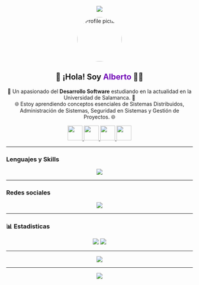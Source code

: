 <p align="center">
  <img src="https://capsule-render.vercel.app/api?type=waving&color=0:5e60ce,100:7209b7&height=200&section=header&text=Bienvenido%20A%20Mi%20Perfil!&fontSize=40&fontAlignY=35&desc=Dev%20in%20Progress...&descSize=20&descAlignY=60"/>
</p>

<p align="center">
  <img src="https://avatars.githubusercontent.com/u/00000000?v=4" width="120" style="border-radius: 50%" alt="Profile picture"/>
</p>

<!-- Quick Intro -->
<h2 align="center">👋 ¡Hola! Soy <span style="color:#7209b7;">Alberto</span> 👨‍💻</h2>
<p align="center">
  🚀 Un apasionado del <strong>Desarrollo Software</strong> estudiando en la actualidad en la Universidad de Salamanca. 🚀<br>
  🌐 Estoy aprendiendo conceptos esenciales de Sistemas Distribuidos, Administración de Sistemas, Seguridad en Sistemas y Gestión de Proyectos. 🌐
</p>

<p align="center">
  <a href="https://www.instagram.com/beeto.gm" target="_blank">
    <img height="40" src="https://img.shields.io/badge/Instagram-%23E4405F.svg?style=for-the-badge&logo=Instagram&logoColor=white"/>
  </a>
  <a href="mailto:your.email@example.com">
    <img height="40" src="https://img.shields.io/badge/Email-%23D14836.svg?style=for-the-badge&logo=gmail&logoColor=white"/>
  </a>
  <a href="https://linkedin.com/in/yourprofile" target="_blank">
    <img height="40" src="https://img.shields.io/badge/LinkedIn-%230077B5.svg?style=for-the-badge&logo=linkedin&logoColor=white"/>
  </a>
  <a href="https://github.com/yourgithub" target="_blank">
    <img height="40" src="https://img.shields.io/badge/GitHub-%23121011.svg?style=for-the-badge&logo=github&logoColor=white"/>
  </a>
</p>

---

### Lenguajes y Skills

<p align="center">
  <img src="https://skillicons.dev/icons?i=visualstudio,vscode,js,html,css,java,git,github,linux,c,cpp&perline=11"/>
</p>

---

### Redes sociales

<p align="center">
  <img src="https://skillicons.dev/icons?i=visualstudio,vscode,js,html,css,java,git,github,linux,c,cpp&perline=11"/>
</p>

---

### 📊 Estadisticas

<p align="center">
  <img src="https://github-readme-stats.vercel.app/api?username=yourgithub&show_icons=true&theme=radical&border_radius=10&hide_border=false"/>
  <img src="https://github-readme-streak-stats.herokuapp.com/?user=yourgithub&theme=radical&border_radius=10&hide_border=false"/>
</p>

---

<p align="center">
  <img src="https://github-readme-stats.vercel.app/api/top-langs/?username=yourgithub&layout=compact&theme=radical&border_radius=10&hide_border=false"/>
</p>

---

<p align="center">
  <img src="https://capsule-render.vercel.app/api?type=waving&color=0:7209b7,100:4361ee&height=120&section=footer"/>
</p>
